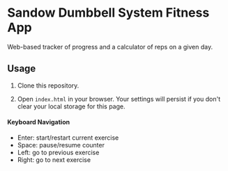 # Sandow Dumbbell System Fitness App

Web-based tracker of progress and a calculator of reps on a given day.

## Usage

1. Clone this repository.

1. Open `index.html` in your browser. Your settings will persist if you don't clear your local storage for this page.

#### Keyboard Navigation

- Enter: start/restart current exercise
- Space: pause/resume counter
- Left: go to previous exercise
- Right: go to next exercise
